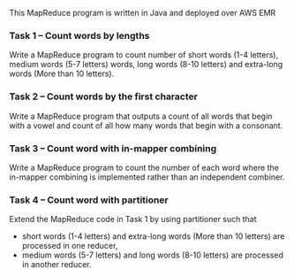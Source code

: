 This MapReduce program is written in Java and deployed over AWS EMR

### Task 1 – Count words by lengths
Write a MapReduce program to count number of short words (1-4 letters), medium words (5-7 letters) words, long words (8-10 letters) and extra-long words (More than 10 letters).

### Task 2 – Count words by the first character
Write a MapReduce program that outputs a count of all words that begin with a vowel and count of all how many words that begin with a consonant.

### Task 3 – Count word with in-mapper combining
Write a MapReduce program to count the number of each word where the in-mapper combining is implemented rather than an independent combiner.

### Task 4 – Count word with partitioner 
Extend the MapReduce code in Task 1 by using partitioner such that
- short words (1-4 letters) and extra-long words (More than 10 letters) are processed in one reducer,
- medium words (5-7 letters) and long words (8-10 letters) are processed in another reducer.
